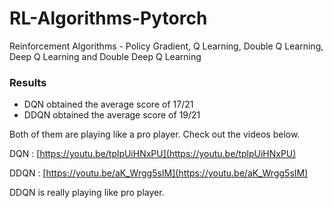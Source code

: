 # RL-Algorithms-Pytorch
Reinforcement Algorithms - Policy Gradient, Q Learning, Double Q Learning, Deep Q Learning and Double Deep Q Learning

### Results
- DQN obtained the average score of 17/21 
- DDQN obtained the average score of 19/21

Both of them are playing like a pro player. Check out the videos below.

DQN : [https://youtu.be/tplpUiHNxPU](https://youtu.be/tplpUiHNxPU)

DDQN : [https://youtu.be/aK_Wrgg5sIM](https://youtu.be/aK_Wrgg5sIM)

DDQN is really playing like pro player.

